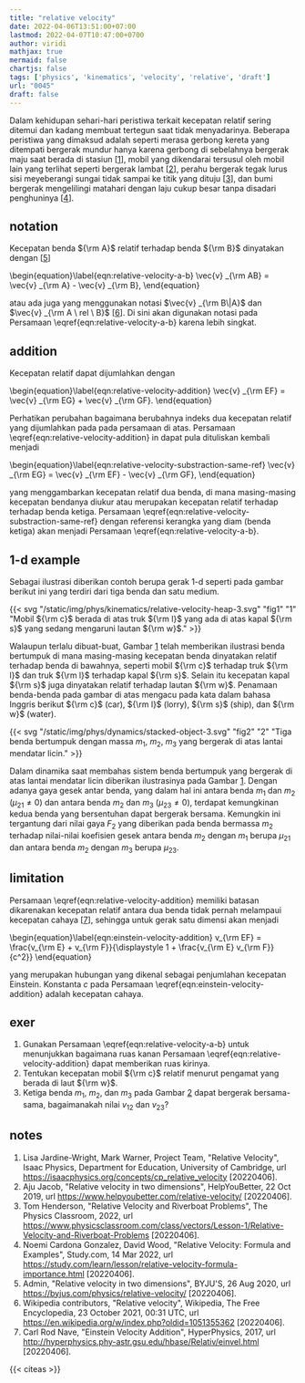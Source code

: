 ```yaml
---
title: "relative velocity"
date: 2022-04-06T13:51:00+07:00
lastmod: 2022-04-07T10:47:00+0700
author: viridi
mathjax: true
mermaid: false
chartjs: false
tags: ['physics', 'kinematics', 'velocity', 'relative', 'draft']
url: "0045"
draft: false
---
```

Dalam kehidupan sehari-hari peristiwa terkait kecepatan relatif sering ditemui dan kadang membuat tertegun saat tidak menyadarinya. Beberapa peristiwa yang dimaksud adalah seperti merasa gerbong kereta yang ditempati bergerak mundur hanya karena gerbong di sebelahnya bergerak maju saat berada di stasiun [[1](#r01)], mobil yang dikendarai tersusul oleh mobil lain yang terlihat seperti bergerak lambat [[2](#r02)], perahu bergerak tegak lurus sisi meyeberangi sungai tidak sampai ke titik yang dituju [[3](#r03)], dan bumi bergerak mengelilingi matahari dengan laju cukup besar tanpa disadari penghuninya [[4](#r04)].


## notation
Kecepatan benda ${\rm A}$ relatif terhadap benda ${\rm B}$ dinyatakan dengan [[5](#r05)]

\begin{equation}\label{eqn:relative-velocity-a-b}
\vec{v} _{\rm AB} = \vec{v} _{\rm A} - \vec{v} _{\rm B},
\end{equation}

atau ada juga yang menggunakan notasi $\vec{v} _{\rm B\|A}$ dan $\vec{v} _{\rm A \ rel \ B}$ [[6](#r06)]. Di sini akan digunakan notasi pada Persamaan \eqref{eqn:relative-velocity-a-b} karena lebih singkat.


## addition
Kecepatan relatif dapat dijumlahkan dengan

\begin{equation}\label{eqn:relative-velocity-addition}
\vec{v} _{\rm EF} = \vec{v} _{\rm EG} + \vec{v} _{\rm GF}.
\end{equation}

Perhatikan perubahan bagaimana berubahnya indeks dua kecepatan relatif yang dijumlahkan pada pada persamaan di atas. Persamaan \eqref{eqn:relative-velocity-addition} in dapat pula dituliskan kembali menjadi

\begin{equation}\label{eqn:relative-velocity-substraction-same-ref}
\vec{v} _{\rm EG} = \vec{v} _{\rm EF} - \vec{v} _{\rm GF},
\end{equation}

yang menggambarkan kecepatan relatif dua benda, di mana masing-masing kecepatan bendanya diukur atau merupakan kecepatan relatif terhadap terhadap benda ketiga. Persamaan \eqref{eqn:relative-velocity-substraction-same-ref} dengan referensi kerangka yang diam (benda ketiga) akan menjadi Persamaan \eqref{eqn:relative-velocity-a-b}.


## 1-d example
Sebagai ilustrasi diberikan contoh berupa gerak 1-d seperti pada gambar berikut ini yang terdiri dari tiga benda dan satu medium.

{{< svg "/static/img/phys/kinematics/relative-velocity-heap-3.svg" "fig1" "1" "Mobil ${\rm c}$ berada di atas truk ${\rm l}$ yang ada di atas kapal ${\rm s}$ yang sedang mengaruni lautan ${\rm w}$." >}}

Walaupun terlalu dibuat-buat, Gambar [1](#fig1) telah memberikan ilustrasi benda bertumpuk di mana masing-masing kecepatan benda dinyatakan relatif terhadap benda di bawahnya, seperti mobil ${\rm c}$ terhadap truk ${\rm l}$ dan truk ${\rm l}$ terhadap kapal ${\rm s}$. Selain itu kecepatan kapal ${\rm s}$ juga dinyatakan relatif terhadap lautan ${\rm w}$. Penamaan benda-benda pada gambar di atas mengacu pada kata dalam bahasa Inggris berikut ${\rm c}$ (car), ${\rm l}$ (lorry), ${\rm s}$ (ship), dan ${\rm w}$ (water).

{{< svg "/static/img/phys/dynamics/stacked-object-3.svg" "fig2" "2" "Tiga benda bertumpuk dengan massa $m_1$, $m_2$, $m_3$ yang bergerak di atas lantai mendatar licin." >}}

Dalam dinamika saat membahas sistem benda bertumpuk yang bergerak di atas lantai mendatar licin diberikan ilustrasinya pada Gambar [1](#fig2). Dengan adanya gaya gesek antar benda, yang dalam hal ini antara benda $m_1$ dan $m_2$ ($\mu_{21} \ne 0$) dan antara benda $m_2$ dan $m_3$ ($\mu_{23} \ne 0$), terdapat kemungkinan kedua benda yang bersentuhan dapat bergerak bersama. Kemungkin ini tergantung dari nilai gaya $F_2$ yang diberikan pada benda bermassa $m_2$ terhadap nilai-nilai koefisien gesek antara benda $m_2$ dengan $m_1$ berupa $\mu_{21}$ dan antara benda $m_2$ dengan $m_3$ berupa $\mu_{23}$.


## limitation
Persamaan \eqref{eqn:relative-velocity-addition} memiliki batasan dikarenakan kecepatan relatif antara dua benda tidak pernah melampaui kecepatan cahaya [[7](#r07)], sehingga untuk gerak satu dimensi akan menjadi

\begin{equation}\label{eqn:einstein-velocity-addition}
v_{\rm EF} = \frac{v_{\rm E} + v_{\rm F}}{\displaystyle 1 + \frac{v_{\rm E} v_{\rm F}}{c^2}}
\end{equation}

yang merupakan hubungan yang dikenal sebagai penjumlahan kecepatan Einstein. Konstanta $c$ pada Persamaan \eqref{eqn:einstein-velocity-addition} adalah kecepatan cahaya.


## exer
1. Gunakan Persamaan \eqref{eqn:relative-velocity-a-b} untuk menunjukkan bagaimana ruas kanan Persamaan \eqref{eqn:relative-velocity-addition} dapat memberikan ruas kirinya.
2. Tentukan kecepatan mobil ${\rm c}$ relatif menurut pengamat yang berada di laut ${\rm w}$.
3. Ketiga benda $m_1$, $m_2$, dan $m_3$ pada Gambar [2](#fig2) dapat bergerak bersama-sama, bagaimanakah nilai $v_{12}$ dan $v_{23}$?


## notes
1. <a name='r01'></a>Lisa Jardine-Wright, Mark Warner, Project Team, "Relative Velocity", Isaac Physics, Department for Education, University of Cambridge, url <https://isaacphysics.org/concepts/cp_relative_velocity> [20220406].
2. <a name='r02'></a>Aju Jacob, "Relative velocity in two dimensions", HelpYouBetter, 22 Oct 2019, url <https://www.helpyoubetter.com/relative-velocity/> [20220406].
3. <a name='r03'></a>Tom Henderson, "Relative Velocity and Riverboat Problems", The Physics Classroom, 2022, url <https://www.physicsclassroom.com/class/vectors/Lesson-1/Relative-Velocity-and-Riverboat-Problems> [20220406].
4. <a name='r04'></a>Noemi Cardona Gonzalez, David Wood, "Relative Velocity: Formula and Examples", Study.com, 14 Mar 2022, url <https://study.com/learn/lesson/relative-velocity-formula-importance.html> [20220406].
5. <a name='r05'></a>Admin, "Relative velocity in two dimensions", BYJU'S, 26 Aug 2020, url <https://byjus.com/physics/relative-velocity/> [20220406].
6. <a name='r06'></a>Wikipedia contributors, "Relative velocity", Wikipedia, The Free Encyclopedia, 23 October 2021, 00:31 UTC, url <https://en.wikipedia.org/w/index.php?oldid=1051355362> [20220406].
7. <a name='r07'></a>Carl Rod Nave, "Einstein Velocity Addition", HyperPhysics, 2017, url <http://hyperphysics.phy-astr.gsu.edu/hbase/Relativ/einvel.html> [20220406].


{{< citeas >}}
